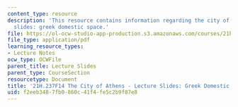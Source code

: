 ```yaml
---
content_type: resource
description: 'This resource contains information regarding the city of athens - lecture
  slides: greek domestic space.'
file: https://ol-ocw-studio-app-production.s3.amazonaws.com/courses/21h-237-the-city-of-athens-in-the-age-of-pericles-fall-2014/f2eeb3487fb0860c41f4fe5c2b9f87e8_MIT21H_237F14_Domestic.pdf
file_type: application/pdf
learning_resource_types:
- Lecture Notes
ocw_type: OCWFile
parent_title: Lecture Slides
parent_type: CourseSection
resourcetype: Document
title: '21H.237F14 The City of Athens - Lecture Slides: Greek Domestic Space'
uid: f2eeb348-7fb0-860c-41f4-fe5c2b9f87e8
---
```

